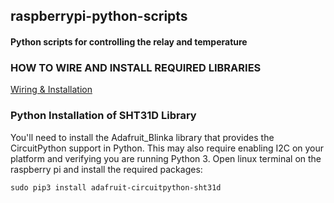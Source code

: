 ## raspberrypi-python-scripts
#### Python scripts for controlling the relay and temperature

### HOW TO WIRE AND INSTALL REQUIRED LIBRARIES

[Wiring & Installation](https://learn.adafruit.com/adafruit-sht31-d-temperature-and-humidity-sensor-breakout/python-circuitpython)

### Python Installation of SHT31D Library

You'll need to install the Adafruit_Blinka library that provides the CircuitPython support in Python. This may also require enabling I2C on your platform and verifying you are running Python 3.
Open linux terminal on the raspberry pi and install the required packages:

`sudo pip3 install adafruit-circuitpython-sht31d`
